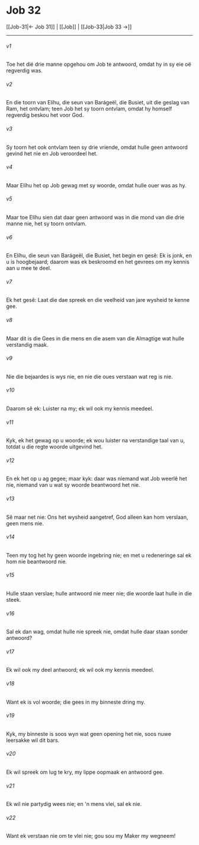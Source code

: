 # Job 32

[[Job-31|← Job 31]] | [[Job]] | [[Job-33|Job 33 →]]
***

###### v1
Toe het dié drie manne opgehou om Job te antwoord, omdat hy in sy eie oë regverdig was. 
###### v2
En die toorn van Elíhu, die seun van Barágeël, die Busiet, uit die geslag van Ram, het ontvlam; teen Job het sy toorn ontvlam, omdat hy homself regverdig beskou het voor God. 
###### v3
Sy toorn het ook ontvlam teen sy drie vriende, omdat hulle geen antwoord gevind het nie en Job veroordeel het. 
###### v4
Maar Elíhu het op Job gewag met sy woorde, omdat hulle ouer was as hy. 
###### v5
Maar toe Elíhu sien dat daar geen antwoord was in die mond van die drie manne nie, het sy toorn ontvlam. 
###### v6
En Elíhu, die seun van Barágeël, die Busiet, het begin en gesê: Ek is jonk, en u is hoogbejaard; daarom was ek beskroomd en het gevrees om my kennis aan u mee te deel. 
###### v7
Ek het gesê: Laat die dae spreek en die veelheid van jare wysheid te kenne gee. 
###### v8
Maar dit is die Gees in die mens en die asem van die Almagtige wat hulle verstandig maak. 
###### v9
Nie die bejaardes is wys nie, en nie die oues verstaan wat reg is nie. 
###### v10
Daarom sê ek: Luister na my; ek wil ook my kennis meedeel. 
###### v11
Kyk, ek het gewag op u woorde; ek wou luister na verstandige taal van u, totdat u die regte woorde uitgevind het. 
###### v12
En ek het op u ag gegee; maar kyk: daar was niemand wat Job weerlê het nie, niemand van u wat sy woorde beantwoord het nie. 
###### v13
Sê maar net nie: Ons het wysheid aangetref, God alleen kan hom verslaan, geen mens nie. 
###### v14
Teen my tog het hy geen woorde ingebring nie; en met u redeneringe sal ek hom nie beantwoord nie. 
###### v15
Hulle staan verslae; hulle antwoord nie meer nie; die woorde laat hulle in die steek. 
###### v16
Sal ek dan wag, omdat hulle nie spreek nie, omdat hulle daar staan sonder antwoord? 
###### v17
Ek wil ook my deel antwoord; ek wil ook my kennis meedeel. 
###### v18
Want ek is vol woorde; die gees in my binneste dring my. 
###### v19
Kyk, my binneste is soos wyn wat geen opening het nie, soos nuwe leersakke wil dit bars. 
###### v20
Ek wil spreek om lug te kry, my lippe oopmaak en antwoord gee. 
###### v21
Ek wil nie partydig wees nie; en 'n mens vlei, sal ek nie. 
###### v22
Want ek verstaan nie om te vlei nie; gou sou my Maker my wegneem! 
